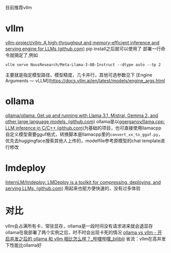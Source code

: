 目前推荐vllm
# vllm
[vllm-project/vllm: A high-throughput and memory-efficient inference and serving engine for LLMs (github.com)](https://github.com/vllm-project/vllm)
pip install之后就可以使用了
部署一行命令就搞定了,例如
```shell
vllm serve NousResearch/Meta-Llama-3-8B-Instruct --dtype auto --tp 2
```
主要就是指定模型路径，模型精度，几卡并行，其他可选参数见下
[Engine Arguments — vLLM](https://docs.vllm.ai/en/latest/models/engine_args.html
# ollama
[ollama/ollama: Get up and running with Llama 3.1, Mistral, Gemma 2, and other large language models. (github.com)](https://github.com/ollama/ollama)
ollama是以[ggerganov/llama.cpp: LLM inference in C/C++ (github.com)](https://github.com/ggerganov/llama.cpp)为基础的项目，也可直接使用llamacpp
自定义模型需要gguf格式，转换脚本是llamacpp里的`convert_xx_to_gguf.py`，优先去huggingface搜索其他人上传的，modelfile参考原模型的chat template进行修改

# lmdeploy
[InternLM/lmdeploy: LMDeploy is a toolkit for compressing, deploying, and serving LLMs. (github.com)](https://github.com/InternLM/lmdeploy)
用起来也挺方便快速的，没有过多体验

# 对比
vllm会占满所有卡，常驻显存，ollama是一段时间没有请求进来就会退显存
ollama在我部署了两个实例之后，时不时会出现卡死的情况
[ollama vs vllm - 开启并发之后的 ollama 和 vllm 相比怎么样？_哔哩哔哩_bilibili](https://www.bilibili.com/video/BV1Bw4m1D7K3/?spm_id_from=333.337.search-card.all.click&vd_source=0c538d32ed02cb065b3f211a5235afe9)
省流：vllm在高并发下性能比ollama好